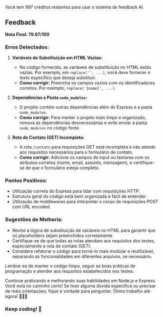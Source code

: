 Você tem 997 créditos restantes para usar o sistema de feedback AI.
## Feedback

**Nota Final: 79.67/100**

### Erros Detectados:
1. **Variáveis de Substituição em HTML Vazias:**
   - No código fornecido, as variáveis de substituição no HTML estão vazias. Por exemplo, em `replace('', ...)`, você deve fornecer o texto específico que deseja substituir.
   - **Como corrigir:** Preencha os campos vazios com os identificadores corretos. Por exemplo, `replace('{nome}', ...)`.

2. **Dependências e Pasta `node_modules`:**
   - O projeto contém outras dependências além do Express e a pasta `node_modules`.
   - **Como corrigir:** Para manter o projeto mais limpo e organizado, remova as dependências desnecessárias e evite enviar a pasta `node_modules` no código fonte.

3. **Rota de Contato (GET) Incompleta:**
   - A rota `/contato` para requisições GET está incompleta e não atende aos requisitos necessários para o formulário de contato.
   - **Como corrigir:** Adicione os campos de input ou textarea com os atributos corretos (nome, email, assunto, mensagem), e certifique-se de que o formulário esteja completo.

### Pontos Positivos:
- Utilização correta do Express para lidar com requisições HTTP.
- Estrutura geral do código está bem organizada e fácil de entender.
- Utilização de middlewares para interpretar o corpo de requisições POST com URL encoded.

### Sugestões de Melhoria:
- Revise a lógica de substituição de variáveis no HTML para garantir que os placeholders sejam preenchidos corretamente.
- Certifique-se de que todas as rotas atendam aos requisitos dos testes, especialmente a rota de contato (GET).
- Considere refatorar o código para torná-lo mais modular e reutilizável, separando as funcionalidades em diferentes arquivos, se necessário.

Lembre-se de manter o código limpo, seguir as boas práticas de programação e atender aos requisitos estabelecidos nos testes.

Continue praticando e melhorando suas habilidades em Node.js e Express. Você está no caminho certo! Se tiver alguma dúvida específica ou precisar de mais orientações, fique à vontade para perguntar. Ótimo trabalho até agora! 👨‍💻🚀

### Keep coding! 🌟